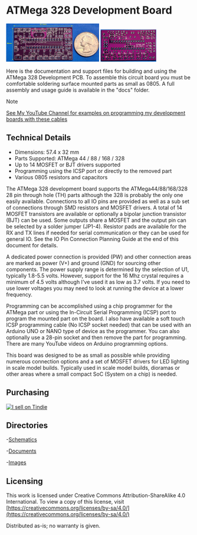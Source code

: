 # ATMega 328 Development Board

<img src="img/ATMega328_r2_pcb_f.jpg" width="50%">
<img src="img/ATMega328_r2_pcb_b.jpg" width="30%">

Here is the documentation and support files for building and using the ATMega 328 Development PCB. 
To assemble this circuit board you must be comfortable soldering surface mounted parts as small as 0805.
A full assembly and usage guide is available in the "docs" folder.
 
> [!NOTE]
> [See My YouTube Channel for examples on programming my development boards with these cables](https://www.youtube.com/@Johnny_Electronic/playlists)


## Technical Details

* Dimensions: 57.4 x 32 mm
* Parts Supported: ATMega 44 / 88 / 168 / 328
* Up to 14 MOSFET or BJT drivers supported
* Programming using the ICSP port or directly to the removed part
* Various 0805 resistors and capacitors

The ATMega 328 development board supports the ATMega44/88/168/328 28 pin through hole (TH) parts although the 328 is probably the only one easily available. Connections to all IO pins are provided as well as a sub set of connections through SMD resistors and MOSFET drivers. A total of 14 MOSFET transistors are available or optionally a bipolar junction transistor (BJT) can be used. Some outputs share a MOSFET and the output pin can be selected by a solder jumper (JP1-4). Resistor pads are available for the RX and TX lines if needed for serial communication or they can be used for general IO. See the IO Pin Connection Planning Guide at the end of this document for details.

A dedicated power connection is provided (PW) and other connection areas are marked as power (V+) and ground (GND) for sourcing other components. The power supply range is determined by the selection of U1, typically 1.8-5.5 volts. However, support for the 16 Mhz crystal requires a minimum of 4.5 volts although I've used it as low as 3.7 volts. If you need to use lower voltages you may need to look at running the device at a lower frequency.

Programming can be accomplished using a chip programmer for the ATMega part or using the In-Circuit Serial Programming (ICSP) port to program the mounted part on the board. I also have available a soft touch ICSP programming cable (No ICSP socket needed) that can be used with an Arduino UNO or NANO type of device as the programmer. You can also optionally use a 28-pin socket and then remove the part for programming. There are many YouTube videos on Arduino programming options.

This board was designed to be as small as possible while providing numerous connection options and a set of MOSFET drivers for LED lighting in scale model builds. Typically used in scale model builds, dioramas or other areas where a small compact SoC (System on a chip) is needed.


## Purchasing
<a href="https://www.tindie.com/stores/johnnyelectronic/?ref=offsite_badges&utm_source=sellers_JohnyElectronic&utm_medium=badges&utm_campaign=badge_small"><img src="https://d2ss6ovg47m0r5.cloudfront.net/badges/tindie-smalls.png" alt="I sell on Tindie" width="200" height="55"></a>



## Directories

-[Schematics](schematics/)

-[Documents](doc/)

-[Images](img/)



## Licensing

This work is licensed under Creative Commons Attribution-ShareAlike 4.0 International. 
To view a copy of this license, visit [https://creativecommons.org/licenses/by-sa/4.0/](https://creativecommons.org/licenses/by-sa/4.0/)

Distributed as-is; no warranty is given.








